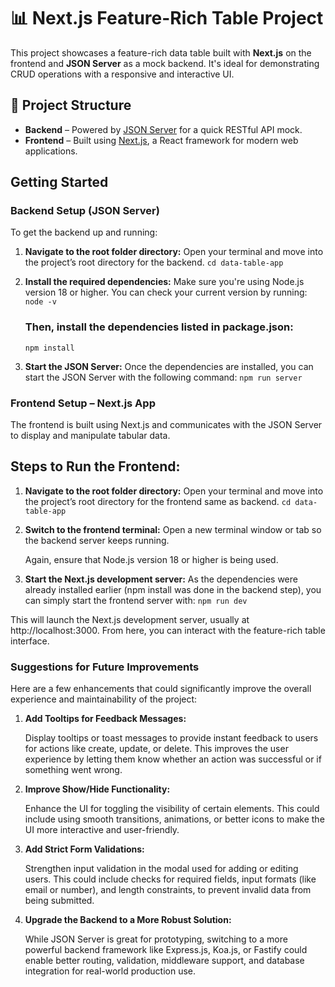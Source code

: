 # 📊 Next.js Feature-Rich Table Project

This project showcases a feature-rich data table built with **Next.js** on the frontend and **JSON Server** as a mock backend. It's ideal for demonstrating CRUD operations with a responsive and interactive UI.


## 🧩 Project Structure

- **Backend** – Powered by [JSON Server](https://github.com/typicode/json-server) for a quick RESTful API mock.
- **Frontend** – Built using [Next.js](https://nextjs.org/), a React framework for modern web applications.


## Getting Started

### Backend Setup (JSON Server)

To get the backend up and running:

1. **Navigate to the root folder directory:**
    Open your terminal and move into the project’s root directory for the backend.
    ```cd data-table-app```

2. **Install the required dependencies:**
    Make sure you're using Node.js version 18 or higher. You can check your current version by running:
    ```node -v```

    ### Then, install the dependencies listed in package.json:
    ```npm install```

3. **Start the JSON Server:**
    Once the dependencies are installed, you can start the JSON Server with the following command:
    ```npm run server```

### Frontend Setup – Next.js App
The frontend is built using Next.js and communicates with the JSON Server to display and manipulate tabular data.

## Steps to Run the Frontend:
1. **Navigate to the root folder directory:**
    Open your terminal and move into the project’s root directory for the frontend same as backend.
    ```cd data-table-app```

2. **Switch to the frontend terminal:**
    Open a new terminal window or tab so the backend server keeps running.

    Again, ensure that Node.js version 18 or higher is being used.

3. **Start the Next.js development server:**
    As the dependencies were already installed earlier (npm install was done in the backend step), you can simply start the frontend server with:
    ```npm run dev```

This will launch the Next.js development server, usually at http://localhost:3000. From here, you can interact with the feature-rich table interface.


### Suggestions for Future Improvements
Here are a few enhancements that could significantly improve the overall experience and maintainability of the project:

1. **Add Tooltips for Feedback Messages:**

    Display tooltips or toast messages to provide instant feedback to users for actions like create, update, or delete. This improves the user experience by letting them know whether an action was successful or if something went wrong.

2. **Improve Show/Hide Functionality:**

    Enhance the UI for toggling the visibility of certain elements. This could include using smooth transitions, animations, or better icons to make the UI more interactive and user-friendly.

3. **Add Strict Form Validations:**

    Strengthen input validation in the modal used for adding or editing users. This could include checks for required fields, input formats (like email or number), and length constraints, to prevent invalid data from being submitted.

4. **Upgrade the Backend to a More Robust Solution:**

    While JSON Server is great for prototyping, switching to a more powerful backend framework like Express.js, Koa.js, or Fastify could enable better routing, validation, middleware support, and database integration for real-world production use.




